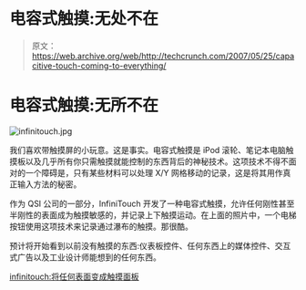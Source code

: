 # 电容式触摸:无处不在

> 原文：<https://web.archive.org/web/http://techcrunch.com/2007/05/25/capacitive-touch-coming-to-everything/>

# 电容式触摸:无所不在

![infinitouch.jpg](img/3b2ed8e736a99391173c8aafa379e837.png)

我们喜欢带触摸屏的小玩意。这是事实。电容式触摸是 iPod 滚轮、笔记本电脑触摸板以及几乎所有你只需触摸就能控制的东西背后的神秘技术。这项技术不得不面对的一个障碍是，只有某些材料可以处理 X/Y 网格移动的记录，这是将其用作真正输入方法的秘密。

作为 QSI 公司的一部分，InfiniTouch 开发了一种电容式触摸，允许任何刚性甚至半刚性的表面成为触摸敏感的，并记录上下触摸运动。在上面的照片中，一个电梯按钮使用这项技术来记录通过瀑布的触摸。那很酷。

预计将开始看到以前没有触摸的东西:仪表板控件、任何东西上的媒体控件、交互式广告以及工业设计师能想到的任何东西。

[infinitouch:将任何表面变成触摸面板](https://web.archive.org/web/20201026010409/http://technabob.com/blog/2007/05/23/infinitouch-turns-any-surface-into-a-touch-panel/)